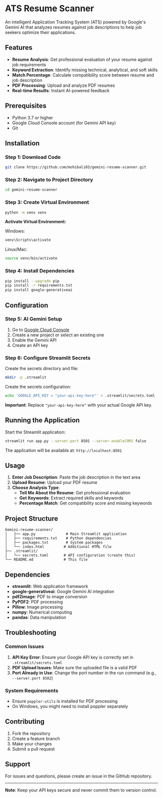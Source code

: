 # ATS Resume Scanner

An intelligent Application Tracking System (ATS) powered by Google's Gemini AI that analyzes resumes against job descriptions to help job seekers optimize their applications.

## Features

- **Resume Analysis**: Get professional evaluation of your resume against job requirements
- **Keyword Extraction**: Identify missing technical, analytical, and soft skills
- **Match Percentage**: Calculate compatibility score between resume and job description
- **PDF Processing**: Upload and analyze PDF resumes
- **Real-time Results**: Instant AI-powered feedback

## Prerequisites

- Python 3.7 or higher
- Google Cloud Console account (for Gemini API key)
- Git

## Installation

### Step 1: Download Code
```bash
git clone https://github.com/mohibali03/gemini-resume-scanner.git
```

### Step 2: Navigate to Project Directory
```bash
cd gemini-resume-scanner
```

### Step 3: Create Virtual Environment
```bash
python -m venv venv
```

**Activate Virtual Environment:**

Windows:
```bash
venv\Scripts\activate
```

Linux/Mac:
```bash
source venv/bin/activate
```

### Step 4: Install Dependencies
```bash
pip install --upgrade pip
pip install -r requirements.txt
pip install google-generativeai
```

## Configuration

### Step 5: AI Gemini Setup

1. Go to [Google Cloud Console](https://console.cloud.google.com/)
2. Create a new project or select an existing one
3. Enable the Gemini API
4. Create an API key

### Step 6: Configure Streamlit Secrets

Create the secrets directory and file:

```bash
mkdir -p .streamlit
```

Create the secrets configuration:
```bash
echo 'GOOGLE_API_KEY = "your-api-key-here"' > .streamlit/secrets.toml
```

**Important**: Replace `"your-api-key-here"` with your actual Google API key.

## Running the Application

Start the Streamlit application:

```bash
streamlit run app.py --server.port 8501 --server.enableCORS false
```

The application will be available at: `http://localhost:8501`

## Usage

1. **Enter Job Description**: Paste the job description in the text area
2. **Upload Resume**: Upload your PDF resume
3. **Choose Analysis Type**:
   - **Tell Me About the Resume**: Get professional evaluation
   - **Get Keywords**: Extract required skills and keywords
   - **Percentage Match**: Get compatibility score and missing keywords

## Project Structure

```
Gemini-resume-scanner/
│   ├── app.py              # Main Streamlit application
│   ├── requirements.txt    # Python dependencies
│   ├── packages.txt        # System packages
│   └── index.html         # Additional HTML file
├── .streamlit/
│   └── secrets.toml       # API configuration (create this)
└── README.md              # This file
```

## Dependencies

- **streamlit**: Web application framework
- **google-generativeai**: Google Gemini AI integration
- **pdf2image**: PDF to image conversion
- **PyPDF2**: PDF processing
- **Pillow**: Image processing
- **numpy**: Numerical computing
- **pandas**: Data manipulation

## Troubleshooting

### Common Issues

1. **API Key Error**: Ensure your Google API key is correctly set in `.streamlit/secrets.toml`
2. **PDF Upload Issues**: Make sure the uploaded file is a valid PDF
3. **Port Already in Use**: Change the port number in the run command (e.g., `--server.port 8502`)

### System Requirements

- Ensure `poppler-utils` is installed for PDF processing
- On Windows, you might need to install poppler separately

## Contributing

1. Fork the repository
2. Create a feature branch
3. Make your changes
4. Submit a pull request

## Support

For issues and questions, please create an issue in the GitHub repository.

---

**Note**: Keep your API keys secure and never commit them to version control.
